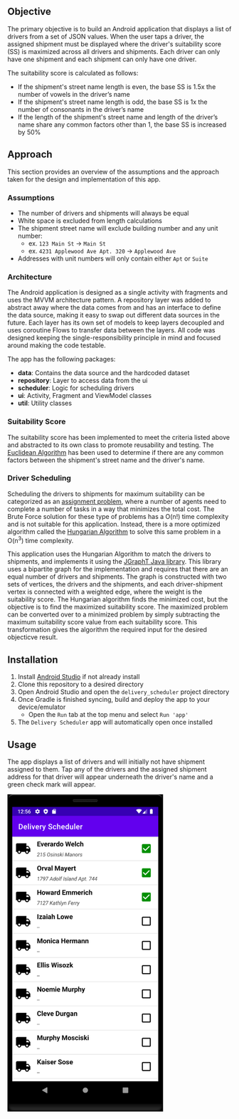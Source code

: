 
## Objective
The primary objective is to build an Android application that displays a list of drivers from a set of JSON values. When the user taps a driver, the assigned shipment must be displayed where the driver's suitability score (SS) is maximized across all drivers and shipments. Each driver can only have one shipment and each shipment can only have one driver.

The suitability score is calculated as follows:
- If the shipment's street name length is even, the base SS is 1.5x the number of vowels in the driver’s name 
- If the shipment's street name length is odd, the base SS is 1x the number of consonants in the driver’s name
- If the length of the shipment's street name and length of the driver’s name share any common factors other than 1, the base SS is increased by 50% 

## Approach
This section provides an overview of the assumptions and the approach taken for the design and implementation of this app. 

### Assumptions
- The number of drivers and shipments will always be equal
- White space is excluded from length calculations
- The shipment street name will exclude building number and any unit number:
	- ex. `123 Main St` -> `Main St`
	- ex. `4231 Applewood Ave Apt. 320` -> `Applewood Ave` 
- Addresses with unit numbers will only contain either `Apt` or `Suite`


### Architecture
The Android application is designed as a single activity with fragments and uses the MVVM architecture pattern. A repository layer was added to abstract away where the data comes from and has an interface to define the data source, making it easy to swap out different data sources in the future. Each layer has its own set of models to keep layers decoupled and uses coroutine Flows to transfer data between the layers. All code was designed keeping the single-responsibility principle in mind and focused around making the code testable.

The app has the following packages:
- **data**: Contains the data source and the hardcoded dataset
- **repository**: Layer to access data from the ui
- **scheduler**: Logic for scheduling drivers
- **ui**: Activity, Fragment and ViewModel classes
- **util**: Utility classes

### Suitability Score
The suitability score has been implemented to meet the criteria listed above and abstracted to its own class to promote reusability and testing. The [Euclidean Algorithm](https://en.wikipedia.org/wiki/Euclidean_algorithm) has been used to determine if there are any common factors between the shipment's street name and the driver's name.

### Driver Scheduling
Scheduling the drivers to shipments for maximum suitability can be categorized as an [assignment problem](https://en.wikipedia.org/wiki/Assignment_problem), where a number of agents need to complete a number of tasks in a way that minimizes the total cost. The Brute Force solution for these type of problems has a O(n!) time complexity and is not suitable for this application. Instead, there is a more optimized algorithm called the [Hungarian Algorithm](https://en.wikipedia.org/wiki/Hungarian_algorithm) to solve this same problem in a O(n<sup>3</sup>) time complexity. 

This application uses the Hungarian Algorithm to match the drivers to shipments, and implements it using the [JGraphT Java library](https://jgrapht.org/javadoc/org.jgrapht.core/org/jgrapht/alg/matching/KuhnMunkresMinimalWeightBipartitePerfectMatching.html). This library uses a bipartite graph for the implementation and requires that there are an equal number of drivers and shipments. The graph is constructed with two sets of vertices, the drivers and the shipments, and each driver-shipment vertex is connected with a weighted edge, where the weight is the suitability score. The Hungarian algorithm finds the minimized cost, but the objective is to find the maximized suitability score. The maximized problem can be converted over to a minimized problem by simply subtracting the maximum suitability score value from each suitability score. This transformation gives the algorithm the required input for the desired objecticve result.

## Installation
1. Install [Android Studio](https://developer.android.com/studio) if not already install
2. Clone this repository to a desired directory
3. Open Android Studio and open the `delivery_scheduler` project directory
4. Once Gradle is finished syncing, build and deploy the app to your device/emulator
	- Open the `Run` tab at the top menu and select `Run 'app'`
5.  The `Delivery Scheduler` app will automatically open once installed

## Usage
The app displays a list of drivers and will initially not have shipment assigned to them. Tap any of the drivers and the assigned shipment address for that driver will appear underneath the driver's name and a green check mark will appear.

<p align="left">
  <img src="https://github.com/eklukovich/delivery_scheduler/blob/master/screenshot.png" width="350">
</p>
